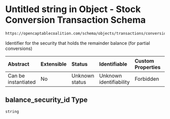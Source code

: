 # Untitled string in Object - Stock Conversion Transaction Schema

```txt
https://opencaptablecoalition.com/schema/objects/transactions/conversion/StockConversion.schema.json#/properties/balance_security_id
```

Identifier for the security that holds the remainder balance (for partial conversions)

| Abstract            | Extensible | Status         | Identifiable            | Custom Properties | Additional Properties | Access Restrictions | Defined In                                                                                                                      |
| :------------------ | :--------- | :------------- | :---------------------- | :---------------- | :-------------------- | :------------------ | :------------------------------------------------------------------------------------------------------------------------------ |
| Can be instantiated | No         | Unknown status | Unknown identifiability | Forbidden         | Allowed               | none                | [StockConversion.schema.json*](../../schema/objects/transactions/conversion/StockConversion.schema.json "open original schema") |

## balance_security_id Type

`string`

